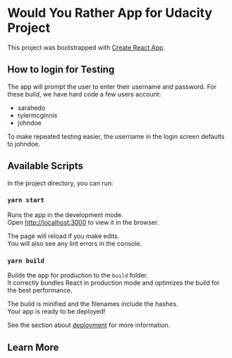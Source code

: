 # Would You Rather App for Udacity Project

This project was bootstrapped with [Create React App](https://github.com/facebook/create-react-app).

## How to login for Testing
The app will prompt the user to enter their username and password.  For these build, we have hard code a few users account:
- sarahedo
- tylermcginnis
- johndoe

To make repeated testing easier, the username in the login screen defaults to johndoe.

## Available Scripts

In the project directory, you can run:

### `yarn start`

Runs the app in the development mode.\
Open [http://localhost:3000](http://localhost:3000) to view it in the browser.

The page will reload if you make edits.\
You will also see any lint errors in the console.


### `yarn build`

Builds the app for production to the `build` folder.\
It correctly bundles React in production mode and optimizes the build for the best performance.

The build is minified and the filenames include the hashes.\
Your app is ready to be deployed!

See the section about [deployment](https://facebook.github.io/create-react-app/docs/deployment) for more information.


## Learn More

